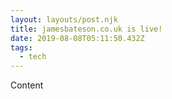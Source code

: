 ```yaml
---
layout: layouts/post.njk
title: jamesbateson.co.uk is live!
date: 2019-08-08T05:11:50.432Z
tags:
  - tech
---
```

Content
